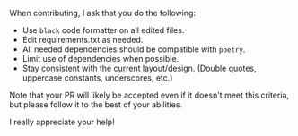 When contributing, I ask that you do the following:

* Use `black` code formatter on all edited files.
* Edit requirements.txt as needed.
* All needed dependencies should be compatible with `poetry`.
* Limit use of dependencies when possible.
* Stay consistent with the current layout/design. (Double quotes, uppercase constants, underscores, etc.)

Note that your PR will likely be accepted even if it doesn't meet this criteria, but please follow it to the best of your abilities.

I really appreciate your help!